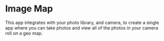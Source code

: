 # Image Map

This app integrates with your photo library, and camera, to create a single app where you can take photos and view all of the photos in your camera roll on a geo map.